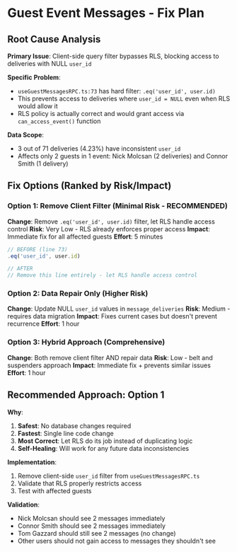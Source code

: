 # Guest Event Messages - Fix Plan

## Root Cause Analysis

**Primary Issue**: Client-side query filter bypasses RLS, blocking access to deliveries with NULL `user_id`

**Specific Problem**: 
- `useGuestMessagesRPC.ts:73` has hard filter: `.eq('user_id', user.id)`
- This prevents access to deliveries where `user_id = NULL` even when RLS would allow it
- RLS policy is actually correct and would grant access via `can_access_event()` function

**Data Scope**:
- 3 out of 71 deliveries (4.23%) have inconsistent `user_id`
- Affects only 2 guests in 1 event: Nick Molcsan (2 deliveries) and Connor Smith (1 delivery)

## Fix Options (Ranked by Risk/Impact)

### Option 1: Remove Client Filter (Minimal Risk - RECOMMENDED)
**Change**: Remove `.eq('user_id', user.id)` filter, let RLS handle access control
**Risk**: Very Low - RLS already enforces proper access
**Impact**: Immediate fix for all affected guests
**Effort**: 5 minutes

```typescript
// BEFORE (line 73)
.eq('user_id', user.id)

// AFTER  
// Remove this line entirely - let RLS handle access control
```

### Option 2: Data Repair Only (Higher Risk)
**Change**: Update NULL `user_id` values in `message_deliveries`
**Risk**: Medium - requires data migration
**Impact**: Fixes current cases but doesn't prevent recurrence
**Effort**: 1 hour

### Option 3: Hybrid Approach (Comprehensive)
**Change**: Both remove client filter AND repair data
**Risk**: Low - belt and suspenders approach
**Impact**: Immediate fix + prevents similar issues
**Effort**: 1 hour

## Recommended Approach: Option 1

**Why**: 
1. **Safest**: No database changes required
2. **Fastest**: Single line code change
3. **Most Correct**: Let RLS do its job instead of duplicating logic
4. **Self-Healing**: Will work for any future data inconsistencies

**Implementation**:
1. Remove client-side `user_id` filter from `useGuestMessagesRPC.ts`
2. Validate that RLS properly restricts access
3. Test with affected guests

**Validation**:
- Nick Molcsan should see 2 messages immediately
- Connor Smith should see 2 messages immediately  
- Tom Gazzard should still see 2 messages (no change)
- Other users should not gain access to messages they shouldn't see
